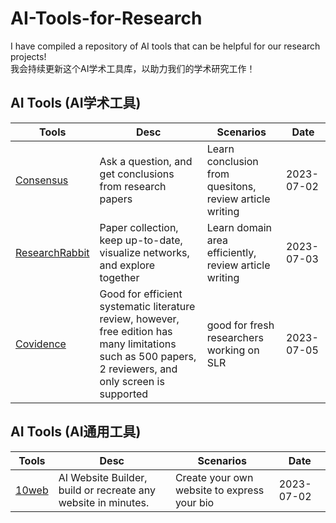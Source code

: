 # AI-Tools-for-Research
I have compiled a repository of AI tools that can be helpful for our research projects!  
我会持续更新这个AI学术工具库，以助力我们的学术研究工作！  

## AI Tools (AI学术工具)  
| Tools | Desc | Scenarios |Date|
|--|--|--|--|
| [Consensus](https://consensus.app/search/) | Ask a question, and get conclusions from research papers | Learn conclusion from quesitons, review article writing | 2023-07-02|
| [ResearchRabbit](https://www.researchrabbit.ai/) | Paper collection, keep up-to-date, visualize networks, and explore together | Learn domain area efficiently, review article writing | 2023-07-03|
| [Covidence](https://www.covidence.org/) | Good for efficient systematic literature review, however, free edition has many limitations such as 500 papers, 2 reviewers, and only screen is supported | good for fresh researchers working on SLR | 2023-07-05|

## AI Tools (AI通用工具)  
| Tools | Desc | Scenarios |Date|
|--|--|--|--|
| [10web](https://10web.io/) | AI Website Builder, build or recreate any website in minutes. | Create your own website to express your bio | 2023-07-02|

